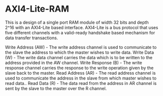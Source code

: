 # AXI4-Lite-RAM

This is a design of a single port RAM module of width 32 bits and depth 2^16 with an AXI4-Lite based interface. 
AXI4-Lite is a bus protocol that uses five different channels with a valid-ready handshake based mechanism for data transfer transactions.

Write Address (AW) - The write address channel is used to communicate to the slave the address to which the master wishes to write data.
Write Data (W) - The write data channel carries the data which is to be written to the address provided in the AW channel.
Write Response (B) - The write response channel carries the response to the write operation given by the slave back to the master.
Read Address (AR) - The read address channel is used to communicate the address in the slave from which master wishes to read data..
Read Data (R) - The data read from the address in AR channel is sent by the slave to the master over the R channel.
